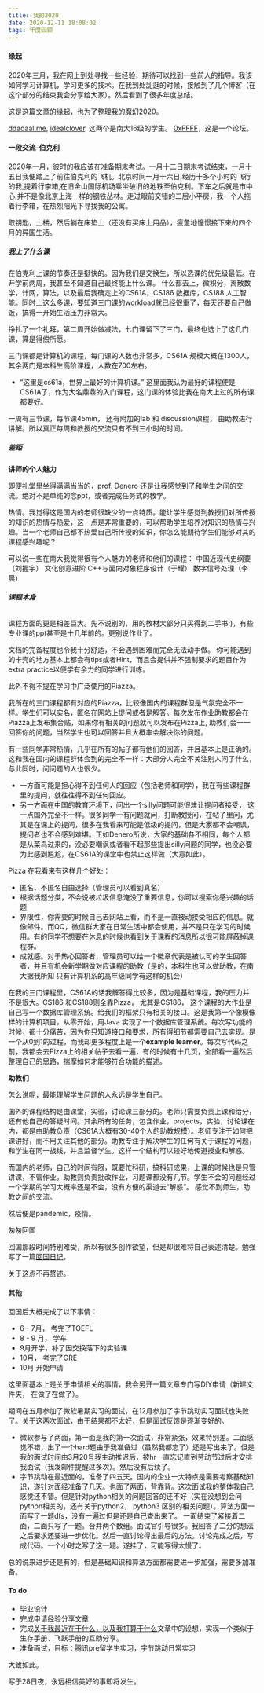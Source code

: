 ```yaml
---
title: 我的2020
date: 2020-12-11 18:08:02
tags: 年度回顾
---
```

#### 缘起
2020年三月，我在网上到处寻找一些经验，期待可以找到一些前人的指导。我该如何学习计算机，学习更多的技术。在我到处乱逛的时候，接触到了几个博客（在这个部分的结束我会分享给大家）。然后看到了很多年度总结。

这是这篇文章的缘起，也为了整理我的魔幻2020。

[ddadaal.me](https://ddadaal.me/articles/summary-for-2019), [idealclover](https://idealclover.top/). 这两个是南大16级的学生。
[0xFFFF](https://0xffff.one/)，这是一个论坛。




#### 一段交流-伯克利
2020年一月，彼时的我应该在准备期末考试。一月十二日期末考试结束，一月十五日我便踏上了前往伯克利的飞机。北京时间一月十六日,经历十多个小时的飞行的我,提着行李箱,在旧金山国际机场乘坐破旧的地铁至伯克利。下车之后就是市中心,并不是像北京上海一样的钢铁丛林。走过眼前交错的二层小平房，我一个人拖着行李箱，在热烈阳光下寻找我的公寓。

取钥匙，上楼，然后躺在床垫上（还没有买床上用品），疲惫地憧憬接下来的四个月的异国生活。

##### 我上了什么课
在伯克利上课的节奏还是挺快的。因为我们是交换生，所以选课的优先级最低。在开学前两周，我甚至不知道自己最终能上什么课。
什么都去上，微积分，离散数学，计网，算法，以及最后我确定上的CS61A，CS186 数据库，CS188 人工智能。同时上这么多课，要知道三门课的workload就已经很重了，每天还要自己做饭，搞得一开始生活压力非常大。

挣扎了一个礼拜，第二周开始做减法，七门课留下了三门，最终也选上了这几门课，算是得偿所愿。

三门课都是计算机的课程，每门课的人数也非常多，CS61A 规模大概在1300人，其余两门是本科生高阶课程，人数在700左右。

- “这里是cs61a，世界上最好的计算机课。”
这里面我认为最好的课程便是CS61A了，作为大名鼎鼎的入门课程，这门课的体验比我在南大上过的所有课都要好。

一周有三节课，每节课45min， 还有附加的lab 和 discussion课程， 由助教进行讲解。所以真正每周和教授的交流只有不到三小时的时间。

##### 差距
**讲师的个人魅力​**

即便礼堂里坐得满满当当的，prof. Denero 还是让我感觉到了和学生之间的交流。绝对不是单纯的念ppt，或者完成任务式的教学。

热情。我觉得这是国内的老师很缺少的一点特质。能让学生感觉到教授们对所传授的知识的热情与热爱，这一点是非常重要的，可以帮助学生培养对知识的热情与兴趣。当一个老师自己都不热爱自己所传授的知识，你怎么能期待学生们能够对其的课程感兴趣呢？

可以说一些在南大我觉得很有个人魅力的老师和他们的课程：
中国近现代史纲要（刘握宇）
文化创意进阶
C++与面向对象程序设计（于耀）
数字信号处理（李晨）


###### **课程本身**
课程方面的更是相差巨大。先不说别的，用的教材大部分只买得到二手书:)，有些专业课的ppt甚至是十几年前的。更别说作业了。

文档的完备程度也令我十分舒适，不会遇到困难而完全无法动手做。 你可能遇到的卡壳的地方基本上都会有tips或者Hint，而且会提供并不强制要求的题目作为extra practice以便学有余力的同学进行训练。

此外不得不提在学习中广泛使用的Piazza。

我所在的三门课程都有对应的Piazza，比较像国内的课程群但是气氛完全不一样。学生们可以实名，匿名在网站上提问或者是解答。每次发布作业助教都会在Piazza上发布集合贴，如果你有相关的问题就可以发布在Pizza上, 助教们会一一回答你的问题，当然学生也可以回答并且大概率会解决你的问题。

有一些同学非常热情，几乎在所有的帖子都有他们的回答，并且基本上是正确的。这和我在国内的课程群体会到的完全不一样：大部分人完全不关注别人问了什么，与此同时，问问题的人也很少。

- 一方面可能是担心得不到任何人的回应（包括老师和同学），我在有些课程群里的提问，就往往得不到任何回应。
- 另一方面在中国的教育环境下，问出一个silly问题可能很难让提问者接受， 这一点国外完全不一样。很多同学一有问题就问，打断教授问，在帖子里问，尤其是在课上的提问，很多在我看来可能是低级的提问，但是大家都不会嘲讽，提问者也不会感到难堪。正如Denero所说，大家的基础各不相同，每个人都是从菜鸟过来的，没必要嘲讽或者看不起那些提出silly问题的同学，也没必要为此感到尴尬，在CS61A的课堂中也禁止这样做（大意如此）。

Pizza 在我看来有这样几个好处：
- 匿名、不匿名自由选择（管理员可以看到真名）
- 根据话题分类，不会说被垃圾信息淹没了重要信息，你可以搜索你感兴趣的话题
- 界限性，你需要的时候自己去网站上看，而不是一直被动接受相应的信息。就像邮件。而QQ，微信群大家在日常生活中都会使用，并不是只在学习的时候用。有的同学不想要在休息的时候也看到关于课程的消息所以很可能屏蔽掉课程群。
- 成就感。对于热心回答者，管理员可以给一个徽章代表是被认可的学生回答者，并且有机会新学期做对应课程的助教（是的，本科生也可以做助教，在南大据我所知 只有计算机系的高年级同学有这样的机会）

在我的三门课程里，CS61A的话我解答得比较多，因为是基础课程，我的压力并不是很大。CS186 和CS188则全靠Pizza， 尤其是CS186， 这个课程的大作业是自己写一个数据库管理系统。给我们的框架只有相关的接口。这是我第一个像模像样的计算机项目，从零开始，用Java 实现了一个数据库管理系统。每次写功能的时候，都十分痛苦，因为你只知道接口和要求，所有得细节都需要自己去实现。是一个从0到1的过程，而我却更多程度上是一个**example learner**。每次写代码之前，我都会去Pizza上的相关帖子去看一遍，有的时候有十几页，全部看一遍然后整理自己的思路，揣摩如何才能够符合功能的描述。

**助教们**


怎么说呢，最能理解学生问题的人永远是学生自己。

国外的课程结构是由课堂，实验，讨论课三部分的。老师只需要负责上课和给分，还有他自己的答疑时间。其余所有的任务，包含作业，projects，实验，讨论课在内，都是由助教负责（CS61A大概有30-40个人的助教规模）。老师专注于如何把课讲好，而不用关注其他的部分。助教专注于解决学生的任何有关于课程的问题，和学生在同一战线，并且监督学生。这样一个结构可以较好地传道授业和解惑。

而国内的老师，自己的时间有限，既要忙科研，搞科研成果，上课的时候也是只管讲课，不管作业。助教则负责批改作业，习题课都没有几节。学生不会的问题经过一个学期的学习大概率还是不会，没有方便的渠道去“解惑”。 
感觉不到师生，助教之间的交流。

然后便是pandemic，疫情。



匆匆回国

回国那段时间特别难受，所以有很多创作欲望，但是却很难将自己表述清楚。勉强写了一篇[回国日记](https://mp.weixin.qq.com/s/26ZEaigOHXyxl8vnexPcUA)。

关于这点不再赘述。



#### 其他

回国后大概完成了以下事情：

- 6 - 7月， 考完了TOEFL
- 8 - 9 月， 学车
- 9月开学，补了因交换落下的实验课
- 10月， 考完了GRE
- 10月 开始申请

这里面基本上是关于申请相关的事情，我会另开一篇文章专门写DIY申请（新建文件夹， 在做了在做了）。

期间在五月参加了微软暑期实习的面试，在12月参加了字节跳动实习面试也失败了。关于这两次面试，由于结果都不太好，但是面试反馈是逐渐变好的。

- 微软参与了两面，第一面是我的第一次面试，非常紧张，效果特别差。二面感觉不错，出了一个hard题由于我准备过（虽然我都忘了）还是写出来了。但是我的面试时间由3月20号我主动推迟后，被hr一直忘记直到劳动节过后才安排我面试（我发邮件提醒过多次）。然后没有后续了。
- 字节跳动在最近面的，准备了四五天。国内的企业一大特点是需要考察基础知识，遂针对面经准备了几天。也面了两面，背靠背。这次面试我的整体我自己感觉还不错。但是针对python相关的问题回答的还不好（实在没想到会问python相关的，还有关于python2， python3 区别的相关问题）。算法方面一面写了一题dfs，没有一遍过但是还是自己查出来了。
一面结束了紧接着二面，二面只写了一题。合并两个数组。面试官引导很多。我回答了二分的想法之后要求还要进一步优化。然后一直讨论得出最后的方法。讨论完成之后，写成代码。一个小时之写了这一题。遂挂了，可能写得太慢了。

总的说来进步还是有的，但是基础知识和算法方面都需要进一步加强，需要多加准备。


#### To do

- 毕业设计
- 完成申请经验分享文章
- 完成[关于我最近在干什么，以及我打算干什么](https://cw-guo.github.io/2020/11/16/plan/)文章中的设想，实现一个类似于生存手册、飞跃手册的互助分享。
- 准备面试，目标：腾讯pre留学生实习，字节跳动日常实习

大致如此。

写于28日夜，永远相信美好的事即将发生。